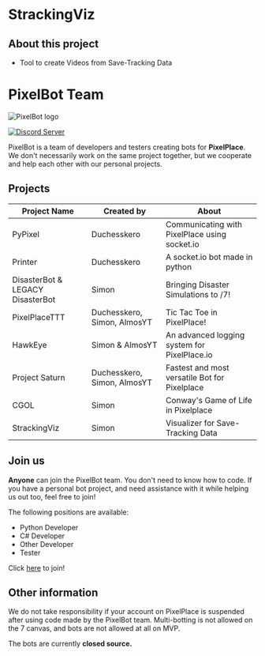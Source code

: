 # StrackingViz
## About this project
- Tool to create Videos from Save-Tracking Data

# PixelBot Team
![PixelBot logo](https://media-exp1.licdn.com/dms/image/C4E0BAQH0aTkragyM_w/company-logo_200_200/0/1519913005105?e=2159024400&v=beta&t=huXf4oR0npEDAilXPdTYNvCocAzxUCVu0K3m3utcMxI)

[![Discord Server](https://badgen.net/badge/discord/join%20chat/7289DA?icon=discord)](https://discord.gg/JqHaVq9kbe)

PixelBot is a team of developers and testers creating bots for **PixelPlace**. We don't necessarily work on the same project together, but we cooperate and help each other with our personal projects. 

## Projects
| Project Name | Created by | About | 
|--|--| --| 
| PyPixel | Duchesskero | Communicating with PixelPlace using socket.io| 
| Printer | Duchesskero | A socket.io bot made in python|
| DisasterBot & LEGACY DisasterBot | Simon | Bringing Disaster Simulations to /7!|  
| PixelPlaceTTT | Duchesskero, Simon, AlmosYT | Tic Tac Toe in PixelPlace!| 
| HawkEye | Simon & AlmosYT | An advanced logging system for PixelPlace.io|
| Project Saturn | Duchesskero, Simon, AlmosYT | Fastest and most versatile Bot for Pixelplace|
| CGOL | Simon | Conway's Game of Life in Pixelplace|
| StrackingViz | Simon | Visualizer for Save-Tracking Data|

## Join us
**Anyone** can join the PixelBot team. You don't need to know how to code.
If you have a personal bot project, and need assistance with it while helping us out too, feel free to join!

The following positions are available:
 - Python Developer
 - C# Developer
 - Other Developer 
 - Tester
 
 Click [here](https://discord.gg/JqHaVq9kbe) to join!

## Other information
We do not take responsibility if your account on PixelPlace is suspended after using code made by the PixelBot team. Multi-botting is not allowed on the 7 canvas, and bots are not allowed at all on MVP.

The bots are currently **closed source.**
